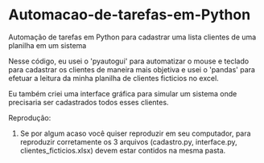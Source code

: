 # Automacao-de-tarefas-em-Python
Automação de tarefas em Python para cadastrar uma lista clientes de uma planilha em um sistema

Nesse código, eu usei o 'pyautogui' para automatizar o mouse e teclado para cadastrar os clientes de maneira mais objetiva e usei o 'pandas' para efetuar a leitura da minha planilha de clientes ficticios no excel.

Eu também criei uma interface gráfica para simular um sistema onde precisaria ser cadastrados todos esses clientes.

Reprodução:
1. Se por algum acaso você quiser reproduzir em seu computador, para reproduzir corretamente os 3 arquivos (cadastro.py, interface.py, clientes_ficticios.xlsx) devem estar contidos na mesma pasta.


